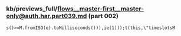 ### kb/previews_full/flows__master-first__master-only@auth.har.part039.md (part 002)

```md
s()>=M.fromISO(e).toMilliseconds())),ie(1)));t(this,\"timeslotsM
```

```
